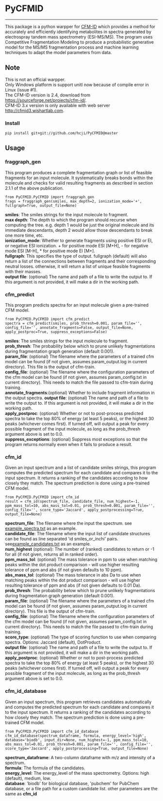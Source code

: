 # PyCFMID
***

This package is a python warpper for [CFM-ID](https://sourceforge.net/projects/cfm-id/) which provides a method for accurately 
and efficiently identifying metabolites in spectra generated by electrospray tandem mass spectrometry (ESI-MS/MS). The program 
uses Competitive Fragmentation Modeling to produce a probabilistic generative model for the MS/MS fragmentation process and machine 
learning techniques to adapt the model parameters from data.  

## Note
This is not an official warpper.  
Only Windows platform is support unitl now because of compile error in Linux (issue #1).   
The CFM-ID version is 2.4, download from https://sourceforge.net/projects/cfm-id/.  
CFM-ID 3.x version is only available with web server http://cfmid3.wishartlab.com.  

### Install
    
    pip install git+git://github.com/hcji/PyCFMID@master

## Usage

### fraggraph_gen
This program produces a complete fragmentation graph or list of feasible fragments for an input molecule. It systematically breaks bonds within the molecule and checks for valid resulting fragments as described in section 2.1.1 of the above publication.
	
	from PyCFMID.PyCFMID import fraggraph_gen
	frags = fraggraph_gen(smiles, max_depth=2, ionization_mode='+', fullgraph=True, output_file=None)

**smiles**: The smiles strings for the input molecule to fragment.  
**max depth**: The depth to which the program should recurse when computing the tree. e.g. depth 1 would be just the original molecule and its immediate descendants, depth 2 would allow those descendants to break one more time, etc.    
**ionization_mode**: Whether to generate fragments using positive ESI or EI, or negative ESI ionization. + for positive mode ESI [M+H], - for negative mode ESI [M-H], * for positive mode EI [M+].    
**fullgraph**: This specifies the type of output. fullgraph (default) will also return a list of the connections between fragments and their corresponding neutral losses. otherwise, it will return a list of unique feasible fragments with their masses.    
**output file**: (optional) The name and path of a file to write the output to. If this argument is not provided, it will make a dir in the working path.    

### cfm_predict
This program predicts spectra for an input molecule given a pre-trained CFM model.

	from PyCFMID.PyCFMID import cfm_predict
	spectra = cfm_predict(smiles, prob_thresh=0.001, param_file='', config_file='', annotate_fragments=False, output_file=None, apply_postproc=True, suppress_exceptions=False)
	
**smiles**: The smiles strings for the input molecule to fragment.  
**prob_thresh**: The probability below which to prune unlikely fragmentations during fragmentation graph generation (default 0.001).    
**param_file**: (optional) The filename where the parameters of a trained cfm model can be found (if not given, assumes param_output.log in current directory). This file is the output of cfm-train.    
**config_file**: (optional) The filename where the configuration parameters of the cfm model can be found (if not given, assumes param_config.txt in current directory). This needs to match the file passed to cfm-train during training.    
**annotate_fragments**:(optional) Whether to include fragment information in the output spectra.
**output file**: (optional) The name and path of a file to write the output to. If this argument is not provided, it will make a dir in the working path.    
**apply_postproc**: (optional) Whether or not to post-process predicted spectra to take the top 80% of energy (at least 5 peaks), or the highest 30 peaks (whichever comes first). If turned off, will output a peak for every possible fragment of the input molecule, as long as the prob_thresh argument above is set to 0.0.   
**suppress_exceptions**: (optional) Suppress most exceptions so that the program returns normally even when it fails to produce a result.   

### cfm_id
Given an input spectrum and a list of candidate smiles strings, this program computes the predicted spectrum for each candidate and compares it to the input spectrum. It returns a ranking of the candidates according to how closely they match. The spectrum prediction is done using a pre-trained CFM model.

	from PyCFMID.PyCFMID import cfm_id
	result = cfm_id(spectrum_file, candidate_file, num_highest=-1, ppm_mass_tol=10, abs_mass_tol=0.01, prob_thresh=0.001, param_file='', config_file='', score_type='Jaccard', apply_postprocessing=True, output_file=None)

**spectrum_file**: The filename where the input the spectrum. see [example_spectra.txt](https://sourceforge.net/p/cfm-id/code/HEAD/tree/cfm/example_spec.txt) as an example.   
**candidate_file**: The filename where the input list of candidate structures can be found as line separated 'id smiles_or_inchi' pairs. see[example_candidates.txt](https://sourceforge.net/p/cfm-id/code/HEAD/tree/cfm/example_candidates.txt) as an example.   
**num_highest** (optional): The number of (ranked) candidates to return or -1 for all (if not given, returns all in ranked order).	  
**ppm_mass_tol**: (optional) The mass tolerance in ppm to use when matching peaks within the dot product comparison - will use higher resulting tolerance of ppm and abs (if not given defaults to 10 ppm).   
**abs_mass_tol**: (optional) The mass tolerance in abs Da to use when matching peaks within the dot product comparison - will use higher resulting tolerance of ppm and abs (if not given defaults to 0.01 Da).	  
**prob_thresh**: The probability below which to prune unlikely fragmentations during fragmentation graph generation (default 0.001).    
**param_file**: (optional) The filename where the parameters of a trained cfm model can be found (if not given, assumes param_output.log in current directory). This file is the output of cfm-train.    
**config_file**: (optional) The filename where the configuration parameters of the cfm model can be found (if not given, assumes param_config.txt in current directory). This needs to match the file passed to cfm-train during training.    
**score_type**: (optional) The type of scoring function to use when comparing spectra. Options: Jaccard (default), DotProduct.    
**output file**: (optional) The name and path of a file to write the output to. If this argument is not provided, it will make a dir in the working path.    
**apply_postproc**: (optional) Whether or not to post-process predicted spectra to take the top 80% of energy (at least 5 peaks), or the highest 30 peaks (whichever comes first). If turned off, will output a peak for every possible fragment of the input molecule, as long as the prob_thresh argument above is set to 0.0.   

### cfm_id_database
Given an input spectrum, this program retrieves candidates automatically and computes the predicted spectrum for each candidate and compares it to the input spectrum. It returns a ranking of the candidates according to how closely they match. The spectrum prediction is done using a pre-trained CFM model.

	from PyCFMID.PyCFMID import cfm_id_database
	cfm_id_database(spectrum_dataframe, formula, energy_level='high', database='biodb', input_dir=None, num_highest=-1, ppm_mass_tol=10, abs_mass_tol=0.01, prob_thresh=0.001, param_file='', config_file='', score_type='Jaccard', apply_postprocessing=True, output_file=None)
	
**spectrum_dataframe**: A two-column dataframe with m/z and intensity of a spectrum.  
**formula**: The formula of the candidates.  
**energy_level**: The energy_level of the mass spectrometry.  Options: high (default), medium, low.  
**database**: 'biodb' for biological database, 'pubchem' for PubChem database, or a file path for a custom candidate list. 
other parameters are the same as **cfm_id**
